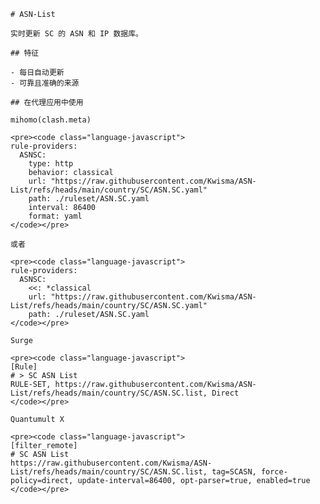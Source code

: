 
    # ASN-List
    
    实时更新 SC 的 ASN 和 IP 数据库。
    
    ## 特征
    
    - 每日自动更新
    - 可靠且准确的来源
    
    ## 在代理应用中使用
    
    mihomo(clash.meta)
   
    <pre><code class="language-javascript">
    rule-providers:
      ASNSC:
        type: http
        behavior: classical
        url: "https://raw.githubusercontent.com/Kwisma/ASN-List/refs/heads/main/country/SC/ASN.SC.yaml"
        path: ./ruleset/ASN.SC.yaml
        interval: 86400
        format: yaml
    </code></pre>

    或者

    <pre><code class="language-javascript">
    rule-providers:
      ASNSC:
        <<: *classical
        url: "https://raw.githubusercontent.com/Kwisma/ASN-List/refs/heads/main/country/SC/ASN.SC.yaml"
        path: ./ruleset/ASN.SC.yaml
    </code></pre>
    
    Surge
    
    <pre><code class="language-javascript">
    [Rule]
    # > SC ASN List
    RULE-SET, https://raw.githubusercontent.com/Kwisma/ASN-List/refs/heads/main/country/SC/ASN.SC.list, Direct
    </code></pre>
    
    Quantumult X
    
    <pre><code class="language-javascript">
    [filter_remote]
    # SC ASN List
    https://raw.githubusercontent.com/Kwisma/ASN-List/refs/heads/main/country/SC/ASN.SC.list, tag=SCASN, force-policy=direct, update-interval=86400, opt-parser=true, enabled=true
    </code></pre>
    